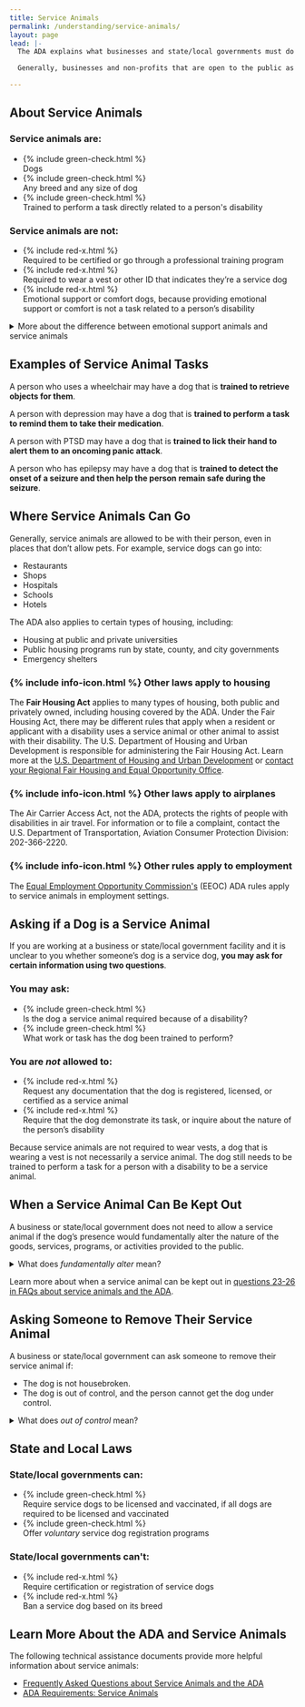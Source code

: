 ```yaml
---
title: Service Animals
permalink: /understanding/service-animals/
layout: page
lead: |-
  The ADA explains what businesses and state/local governments must do to make sure that they do not discriminate against a member of the public with a disability who uses a service animal.

  Generally, businesses and non-profits that are open to the public as well as state/local governments must allow service animals to go most places where the public can go. This is true even if they have a “no pets” policy.

---
```


## About Service Animals

### Service animals are:

  <ul class="usa-icon-list"><li class="usa-icon-list__item">
    {% include green-check.html %}
    <div class="usa-icon-list__content">
      Dogs
    </div>
  </li>
  <li class="usa-icon-list__item">
    {% include green-check.html %}
    <div class="usa-icon-list__content">
      Any breed and any size of dog
    </div>
  </li><li class="usa-icon-list__item">
    {% include green-check.html %}
    <div class="usa-icon-list__content">
      Trained to perform a task directly related to a person's disability
    </div>
  </li></ul>

### Service animals are not:

  <ul class="usa-icon-list"><li class="usa-icon-list__item">
    {% include red-x.html %}
    <div class="usa-icon-list__content">
      Required to be certified or go through a professional training program
    </div>
  </li>
  <li class="usa-icon-list__item">
    {% include red-x.html %}
    <div class="usa-icon-list__content">
      Required to wear a vest or other ID that indicates they’re a service dog
    </div>
  </li><li class="usa-icon-list__item">
    {% include red-x.html %}
    <div class="usa-icon-list__content">
      Emotional support or comfort dogs, because providing emotional support or comfort is not a task related to a person’s disability
    </div>
  </li>
  </ul>

<details class="margin-top-2">
    <summary>More about the difference between emotional support animals and service animals</summary>
      If the dog's mere presence provides comfort, it is not a service animal under the ADA. But if the dog is trained to perform a task related to a person's disability, it is a service animal under the ADA. For example, if the dog has been trained to sense that an anxiety attack is about to happen and take a specific action to help avoid the attack or lessen its impact, the dog is a service animal.
</details>

## Examples of Service Animal Tasks

A person who uses a wheelchair may have a dog that is **trained to retrieve objects for them**.

A person with depression may have a dog that is **trained to perform a task to remind them to take their medication**.

A person with PTSD may have a dog that is **trained to lick their hand to alert them to an oncoming panic attack**. 

A person who has epilepsy may have a dog that is **trained to detect the onset of a seizure and then help the person remain safe during the seizure**.

## Where Service Animals Can Go

Generally, service animals are allowed to be with their person, even in places that don’t allow pets. For example, service dogs can go into:

- Restaurants
- Shops
- Hospitals
- Schools
- Hotels

The ADA also applies to certain types of housing, including:

- Housing at public and private universities
- Public housing programs run by state, county, and city governments
- Emergency shelters

### {% include info-icon.html %} Other laws apply to housing

The **Fair Housing Act** applies to many types of housing, both public and privately owned, including housing covered by the ADA. Under the Fair Housing Act, there may be different rules that apply when a resident or applicant with a disability uses a service animal or other animal to assist with their disability. The U.S. Department of Housing and Urban Development is responsible for administering the Fair Housing Act. Learn more at the [U.S. Department of Housing and Urban Development](https://www.hud.gov/program_offices/fair_housing_equal_opp/fair_housing_act_overview) or [contact your Regional Fair Housing and Equal Opportunity Office](https://www.hud.gov/program_offices/fair_housing_equal_opp/contact_fheo).

### {% include info-icon.html %} Other laws apply to airplanes

The Air Carrier Access Act, not the ADA, protects the rights of people with disabilities in air travel. For information or to file a complaint, contact the U.S. Department of Transportation, Aviation Consumer Protection Division: 202-366-2220.

### {% include info-icon.html %} Other rules apply to employment
The [Equal Employment Opportunity Commission's](https://www.eeoc.gov/disability-discrimination) (EEOC) ADA rules apply to service animals in employment settings.

## Asking if a Dog is a Service Animal
If you are working at a business or state/local government facility and it is unclear to you whether someone’s dog is a service dog, **you may ask for certain information using two questions**.

### You may ask:

  <ul class="usa-icon-list"><li class="usa-icon-list__item">
    {% include green-check.html %}
    <div class="usa-icon-list__content">
      Is the dog a service animal required because of a disability?
    </div>
  </li>
  <li class="usa-icon-list__item">
    {% include green-check.html %}
    <div class="usa-icon-list__content">
      What work or task has the dog been trained to perform?
    </div>
  </li>
  </ul>

### You are _not_ allowed to:

  <ul class="usa-icon-list"><li class="usa-icon-list__item">
    {% include red-x.html %}
    <div class="usa-icon-list__content">
      Request any documentation that the dog is registered, licensed, or certified as a service animal
    </div>
  </li>
  <li class="usa-icon-list__item">
    {% include red-x.html %}
    <div class="usa-icon-list__content">
      Require that the dog demonstrate its task, or inquire about the nature of the person’s disability
    </div>
  </li>
  </ul>

Because service animals are not required to wear vests, a dog that is wearing a vest is not necessarily a service animal. The dog still needs to be trained to perform a task for a person with a disability to be a service animal.

## When a Service Animal Can Be Kept Out

A business or state/local government does not need to allow a service animal if the dog’s presence would fundamentally alter the nature of the goods, services, programs, or activities provided to the public.

<details>
    <summary>What does <dfn><i>fundamentally alter</i></dfn> mean?</summary>
       In most settings, a service animal will not fundamentally alter the situation. But in some settings, a service dog could change the nature of the service or program. For example, it may be appropriate to keep a service animal out of an operating room or burn unit where the animal’s presence could compromise a sterile environment. But in general, service animals cannot be restricted from other areas of the hospital where patients or members of the public can go.
</details>

Learn more about when a service animal can be kept out in [questions 23-26 in FAQs about service animals and the ADA](https://www.ada.gov/regs2010/service_animal_qa.html).

## Asking Someone to Remove Their Service Animal

A business or state/local government can ask someone to remove their service animal if:

- The dog is not housebroken.
- The dog is out of control, and the person cannot get the dog under control.

<details>
    <summary>What does <dfn><i>out of control</i></dfn> mean?</summary>
      Learn more in <a href="https://www.ada.gov/regs2010/service_animal_qa.html#exc">question 27 in <cite>FAQs about service animals and the ADA</cite></a>.
</details>

## State and Local Laws

### State/local governments can:
  <ul class="usa-icon-list"><li class="usa-icon-list__item">
    {% include green-check.html %}
    <div class="usa-icon-list__content">
      Require service dogs to be licensed and vaccinated, if all dogs are required to be licensed and vaccinated
    </div>
  </li>
  <li class="usa-icon-list__item">
    {% include green-check.html %}
    <div class="usa-icon-list__content">
      Offer <i>voluntary</i> service dog registration programs
    </div>
  </li>
  </ul>

### State/local governments can't:
  <ul class="usa-icon-list"><li class="usa-icon-list__item">
    {% include red-x.html %}
    <div class="usa-icon-list__content">
      Require certification or registration of service dogs
    </div>
  </li>
  <li class="usa-icon-list__item">
    {% include red-x.html %}
    <div class="usa-icon-list__content">
      Ban a service dog based on its breed
    </div>
  </li>
  </ul>

## Learn More About the ADA and Service Animals
The following technical assistance documents provide more helpful information about service animals:

- [Frequently Asked Questions about Service Animals and the ADA](https://www.ada.gov/regs2010/service_animal_qa.html)
- [ADA Requirements: Service Animals](https://www.ada.gov/service_animals_2010.htm)
